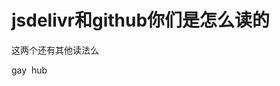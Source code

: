 # jsdelivr和github你们是怎么读的


<img src="static/image/smiley/yct/022.gif" smilieid="42" border="0" alt="" />这两个还有其他读法么

gay&nbsp;&nbsp;hub

